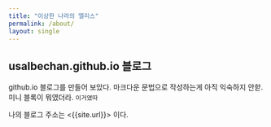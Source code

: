 ```yaml
---
title: "이상한 나라의 엘리스"
permalink: /about/
layout: single
---
```


## usalbechan.github.io 블로그

github.io 블로그를 만들어 보았다.
마크다운 문법으로 작성하는게 아직 익숙하지 안핟.
미니 블록이 뭐였더라.
`이거였따`

나의 블로그 주소는 <{{site.url}}> 이다.
